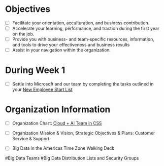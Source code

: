 # Objectives
  
- [ ]  Facilitate your orientation, acculturation, and business contribution.
- [ ]  Accelerate your learning, performance, and traction during the first year on the job. 
- [ ]  Provide you with business- and team-specific resources, information, and tools to drive your effectiveness and 
       business results     
- [ ]  Assist in your navigation within the organization.

# During Week 1
- [ ]   Settle into Microsoft and our team by completing the tasks outlined in your [New Employee Start List](https://microsoft.sharepoint.com/teams/STARTInfo/startlist/Shared%20Documents/Forms/AllItems.aspx)

# Organization Information
- [ ]   Organization Chart:  [Cloud + AI Team in CSS](https://microsoft.sharepoint.com/teams/CA)
- [ ]   Organization Mission & Vision, Strategic Objectives & Plans:  Customer Service & Support
- [ ]   Big Data in the Americas Time Zone Walking Deck 



#Big Data Teams
#Big Data Distribution Lists and Security Groups
